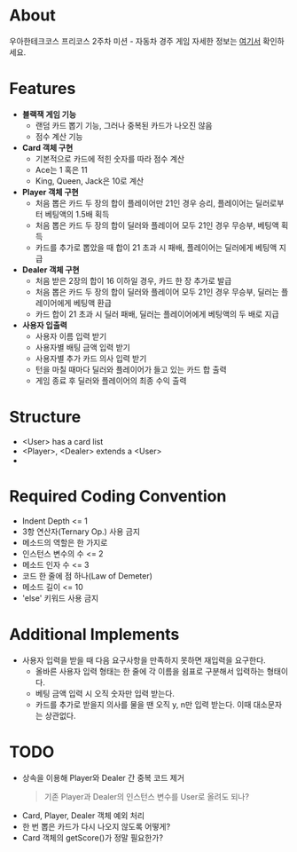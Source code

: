 # About
우아한테크코스 프리코스 2주차 미션 - 자동차 경주 게임
자세한 정보는 [여기서](https://github.com/woowacourse) 확인하세요.

# Features
- **블랙잭 게임 기능**
    - 랜덤 카드 뽑기 기능, 그러나 중복된 카드가 나오진 않음 
    - 점수 계산 기능 
- **Card 객체 구현**
    - 기본적으로 카드에 적힌 숫자를 따라 점수 계산
    - Ace는 1 혹은 11
    - King, Queen, Jack은 10로 계산 
- **Player 객체 구현**
    - 처음 뽑은 카드 두 장의 합이 플레이어만 21인 경우 승리, 플레이어는 딜러로부터 베팅액의 1.5배 획득 
    - 처음 뽑은 카드 두 장의 합이 딜러와 플레이어 모두 21인 경우 무승부, 베팅액 획득 
    - 카드를 추가로 뽑았을 때 합이 21 초과 시 패배, 플레이어는 딜러에게 베팅액 지급 
- **Dealer 객체 구현**
    - 처음 받은 2장의 합이 16 이하일 경우, 카드 한 장 추가로 발급
    - 처음 뽑은 카드 두 장의 합이 딜러와 플레이어 모두 21인 경우 무승부, 딜러는 플레이어에게 베팅액 환급 
    - 카드 합이 21 초과 시 딜러 패배, 딜러는 플레이어에게 베팅액의 두 배로 지급
- **사용자 입출력**
  - 사용자 이름 입력 받기
  - 사용자별 배팅 금액 입력 받기
  - 사용자별 추가 카드 의사 입력 받기
  - 턴을 마칠 때마다 딜러와 플레이어가 들고 있는 카드 합 출력
  - 게임 종료 후 딜러와 플레이어의 최종 수익 출력  
    
# Structure
- \<User> has a card list
- \<Player>, \<Dealer> extends a \<User>
- 

# Required Coding Convention
- Indent Depth <= 1 
- 3항 연산자(Ternary Op.) 사용 금지
- 메소드의 역할은 한 가지로
- 인스턴스 변수의 수 <= 2
- 메소드 인자 수 <= 3
- 코드 한 줄에 점 하나(Law of Demeter)
- 메소드 길이 <= 10
- 'else' 키워드 사용 금지

# Additional Implements 
- 사용자 입력을 받을 때 다음 요구사항을 만족하지 못하면 재입력을 요구한다.
    - 올바른 사용자 입력 형태는 한 줄에 각 이름을 쉼표로 구분해서 입력하는 형태이다.
    - 베팅 금액 입력 시 오직 숫자만 입력 받는다.
    - 카드를 추가로 받을지 의사를 물을 땐 오직 y, n만 입력 받는다. 이때 대소문자는 상관없다.
     

# TODO
- 상속을 이용해 Player와 Dealer 간 중복 코드 제거
    > 기존 Player과 Dealer의 인스턴스 변수를 User로 올려도 되나? 
- Card, Player, Dealer 객체 예외 처리
- 한 번 뽑은 카드가 다시 나오지 않도록 어떻게?
- Card 객체의 getScore()가 정말 필요한가?